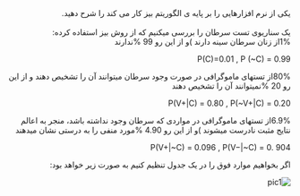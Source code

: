 <div dir="rtl">
یکی از نرم افزارهایی را بر پایه ی الگوریتم بیز کار می کند را شرح دهید.
</div>
<br/>
<div dir="rtl">
  یک سناریوی تست سرطان را بررسی میکنیم که از روش بیز استفاده کرده:
<br/>
 1%از زنان سرطان سینه دارند )و از این رو 99 %ندارند

P(C)=0.01 , P (~C) = 0.99

80%از تستهای ماموگرافی در صورت وجود سرطان میتوانند آن را تشخیص دهند و از این رو 20 %نمیتوانند آن را 
تشخیص دهند

P(V+|C) = 0.80 , P(~V+|C) = 0.20

6.9%از تستهای ماموگرافی در مواردی که سرطان وجود نداشته باشد، منجر به اعالم نتایج مثبت نادرست میشوند )و 
از این رو 4.90 %مورد منفی را به درستی نشان میدهند

P(V+|~C) = 0.096 , P(V−|~C) = 0. 904 

اگر بخواهیم موارد فوق را در یک جدول تنظیم کنیم به صورت زیر خواهد بود:

![pic1](https://github.com/semnan-university-ai/machine-learning-class/blob/main/excersiecs/Saedganjeey/19/1.jpg)



</div>